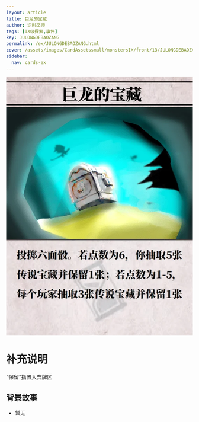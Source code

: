```yaml
---
layout: article
title: 巨龙的宝藏
author: 逆时巫师
tags: [IX级探索,事件]
key: JULONGDEBAOZANG
permalink: /ex/JULONGDEBAOZANG.html
cover: /assets/images/CardAssetssmall/monstersIX/front/13/JULONGDEBAOZANG.webp
sidebar:
  nav: cards-ex
---
```

![](/assets/images/CardAssets/monstersIX/front/13/JULONGDEBAOZANG.webp)

# 补充说明

“保留”指置入弃牌区

## 背景故事
* 暂无